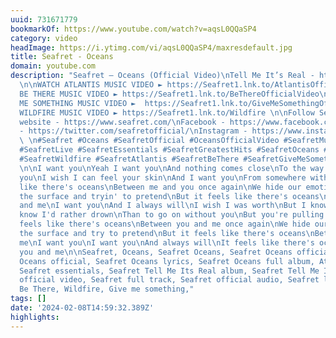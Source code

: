 ```yaml
---
uuid: 731671779
bookmarkOf: https://www.youtube.com/watch?v=aqsL0QQaSP4
category: video
headImage: https://i.ytimg.com/vi/aqsL0QQaSP4/maxresdefault.jpg
title: Seafret - Oceans
domain: youtube.com
description: "Seafret – Oceans (Official Video)\nTell Me It’s Real - https://tellmeitsreal.lnk.to/seafret
  \n\nWATCH ATLANTIS MUSIC VIDEO ► https://Seafret1.lnk.to/AtlantisOfficialVideo \nWATCH
  BE THERE MUSIC VIDEO ► https://Seafret1.lnk.to/BeThereOfficialVideo\nWATCH GIVE
  ME SOMETHING MUSIC VIDEO ►  https://Seafret1.lnk.to/GiveMeSomethingOfficialVideo\nWATCH
  WILDFIRE MUSIC VIDEO ► https://Seafret1.lnk.to/Wildfire \n\nFollow Seafret:\nOfficial
  website - https://www.seafret.com/\nFacebook - https://www.facebook.com/seafretofficial/\nTwitter
  - https://twitter.com/seafretofficial/\nInstagram - https://www.instagram.com/seafretofficial/\n
  \ \n#Seafret #Oceans #SeafretOfficial #OceansOfficialVideo #SeafretMusic #OceansOfficialAudio
  #SeafretLive #SeafretEssentials #SeafretGreatestHits #SeafretOceans #BestOfSeafret
  #SeafretWildfire #SeafretAtlantis #SeafretBeThere #SeafretGiveMeSomething #SeafretTellMsItsReal\n\nLyrics
  \n\nI want you\nYeah I want you\nAnd nothing comes close\nTo the way that I need
  you\nI wish I can feel your skin\nAnd I want you\nFrom somewhere within\nIt feels
  like there's oceans\nBetween me and you once again\nWe hide our emotions\nUnder
  the surface and tryin' to pretend\nBut it feels like there's oceans\nBetween you
  and me\nI want you\nAnd I always will\nI wish I was worth\nBut I know what you deserve\nYou
  know I'd rather drown\nThan to go on without you\nBut you're pulling me down\nIt
  feels like there's oceans\nBetween you and me once again\nWe hide our emotions\nUnder
  the surface and try to pretend\nBut it feels like there's oceans\nBetween you and
  me\nI want you\nI want you\nAnd always will\nIt feels like there's oceans\nBetween
  you and me\n\nSeafret, Oceans, Seafret Oceans, Seafret Oceans official video, Seafret
  Oceans official, Seafret Oceans lyrics, Seafret Oceans full album, Atlantis live,
  Seafret essentials, Seafret Tell Me Its Real album, Seafret Tell Me Its Real, Seafret
  official video, Seafret full track, Seafret official audio, Seafret lyrics, Oceans,
  Be There, Wildfire, Give me something,"
tags: []
date: '2024-02-08T14:59:32.389Z'
highlights: 
---
```



